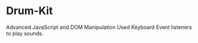 # Drum-Kit
 Advanced JavaScript and DOM Manipulation
 Used Keyboard Event listeners to play sounds.
